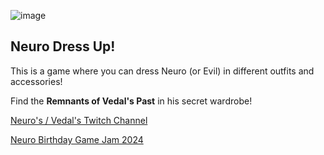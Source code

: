 ![image](https://github.com/user-attachments/assets/ced40ce7-cf38-40e5-9716-f5d144db9ede)
## Neuro Dress Up!

This is a game where you can dress Neuro (or Evil) in different outfits and accessories!

Find the **Remnants of Vedal's Past** in his secret wardrobe!

[Neuro's / Vedal's Twitch Channel](https://www.twitch.tv/vedal987)

[Neuro Birthday Game Jam 2024](https://itch.io/jam/neuro)

